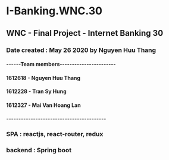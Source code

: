 # I-Banking.WNC.30
## WNC - Final Project - Internet Banking 30
### Date created : May 26 2020 by Nguyen Huu Thang
#### ------Team members-----------------------
#### 1612618 - Nguyen Huu Thang
#### 1612228 - Tran Sy Hung
#### 1612327 - Mai Van Hoang Lan
#### -----------------------------------------
### SPA : reactjs, react-router, redux
### backend : Spring boot
